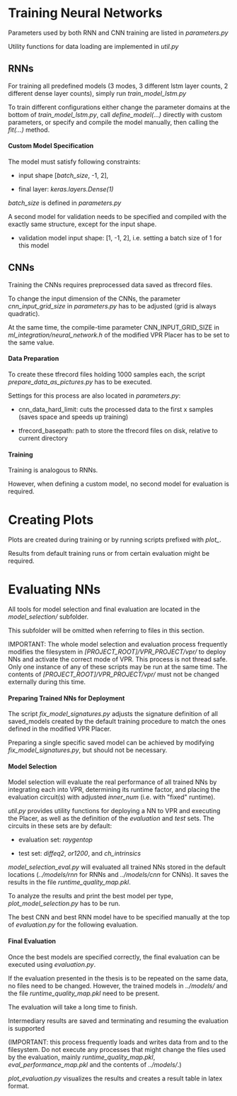# Training Neural Networks

Parameters used by both RNN and CNN training are listed in *parameters.py*

Utility functions for data loading are implemented in *util.py*

## RNNs

For training all predefined models (3 modes, 3 different lstm layer counts, 2 different dense layer counts), simply run *train_model_lstm.py*

To train different configurations either change the parameter domains at the bottom of *train_model_lstm.py*, call *define_model(...)* directly with custom parameters, or specify and compile the model manually, then calling the *fit(...)* method.

#### Custom Model Specification

The model must satisfy following constraints: 

* input shape \[*batch_size*, -1, 2\], 

* final layer: *keras.layers.Dense(1)*

*batch_size* is defined in *parameters.py*

A second model for validation needs to be specified and compiled with the exactly same structure, except for  the input shape.

* validation model input shape: \[1, -1, 2\], i.e. setting a batch size of 1 for this model

## CNNs

Training the CNNs requires preprocessed data saved as tfrecord files.

To change the input dimension of the CNNs, the parameter *cnn_input_grid_size* in *parameters.py* has to be adjusted (grid is always quadratic).

At the same time, the compile-time parameter CNN_INPUT_GRID_SIZE in *ml_integration/neural_network.h* of the modified VPR Placer has to be set to the same value.

#### Data Preparation

To create these tfrecord files holding 1000 samples each, the script *prepare_data_as_pictures.py* has to be executed.

Settings for this process are also located in *parameters.py*:

* cnn_data_hard_limit: cuts the processed data to the first x samples (saves space and speeds up training)

* tfrecord_basepath: path to store the tfrecord files on disk, relative to current directory

#### Training

Training is analogous to RNNs.

However, when defining a custom model, no second model for evaluation is required.

# Creating Plots

Plots are created during training or by running scripts prefixed with *plot\_*.

Results from default training runs or from certain evaluation might be required.

# Evaluating NNs

All tools for model selection and final evaluation are located in the *model_selection/* subfolder. 

This subfolder will be omitted when referring to files in this section.

IMPORTANT: The whole model selection and evaluation process frequently modifies the filesystem in *\[PROJECT_ROOT\]/VPR_PROJECT/vpr/* to deploy NNs and activate the correct mode of VPR. This process is not thread safe. Only one instance of any of these scripts may be run at the same time. The contents of *\[PROJECT_ROOT\]/VPR_PROJECT/vpr/* must not be changed externally during this time.

#### Preparing Trained NNs for Deployment

The script *fix_model_signatures.py* adjusts the signature definition of all saved_models created by the default training procedure to match the ones defined in the modified VPR Placer.

Preparing a single specific saved model can be achieved by modifying *fix_model_signatures.py*, but should not be necessary.

#### Model Selection

Model selection will evaluate the real performance of all trained NNs by integrating each into VPR, determining its runtime factor, and placing the evaluation circuit(s) with adjusted *inner_num* (i.e. with "fixed" runtime).

*util.py* provides utility functions for deploying a NN to VPR and executing the Placer, as well as the definition of the *evaluation* and *test* sets. The circuits in these sets are by default:

* evaluation set: *raygentop*

* test set: *diffeq2*, *or1200*, and *ch_intrinsics*

*model_selection_eval.py* will evaluated all trained NNs stored in the default locations (*../models/rnn* for RNNs and *../models/cnn* for CNNs). It saves the results in the file *runtime_quality_map.pkl*.

To analyze the results and print the best model per type, *plot_model_selection.py* has to be run. 

The best CNN and best RNN model have to be specified manually at the top of *evaluation.py* for the following evaluation.

#### Final Evaluation

Once the best models are specified correctly, the final evaluation can be executed using *evaluation.py*.

If the evaluation presented in the thesis is to be repeated on the same data, no files need to be changed. However, the trained models in *../models/* and the file *runtime_quality_map.pkl* need to be present.

The evaluation will take a long time to finish. 

Intermediary results are saved and terminating and resuming the evaluation is supported 

(IMPORTANT: this process frequently loads and writes data from and to the filesystem. Do not execute any processes that might change the files used by the evaluation, mainly *runtime_quality_map.pkl*, *eval_performance_map.pkl* and the contents of *../models/*.)

*plot_evaluation.py* visualizes the results and creates a result table in latex format.
